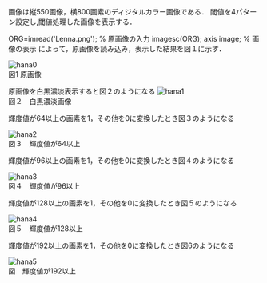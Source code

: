 画像は縦550画像，横800画素のディジタルカラー画像である．
閾値を4パターン設定し,閾値処理した画像を表示する．

ORG=imread('Lenna.png'); % 原画像の入力
imagesc(ORG); axis image; % 画像の表示
によって，原画像を読み込み，表示した結果を図１に示す．

![hana0](https://user-images.githubusercontent.com/34636430/34911525-a747cd6a-f90f-11e7-902e-50e7a29854bd.png)  
図1 原画像

原画像を白黒濃淡表示すると図２のようになる
![hana1](https://user-images.githubusercontent.com/34636430/35210814-0bf91ab0-ff97-11e7-951c-12669e26b8c3.jpg)  
図２　白黒濃淡画像

輝度値が64以上の画素を1，その他を0に変換したとき図３のようになる

![hana2](https://user-images.githubusercontent.com/34636430/35210815-0d1b935a-ff97-11e7-86f1-7cdb0abfbba7.jpg)  
図３　輝度値が64以上


輝度値が96以上の画素を1，その他を0に変換したとき図４のようになる

![hana3](https://user-images.githubusercontent.com/34636430/35210816-0dee3846-ff97-11e7-83df-1a59be6fb52d.jpg)  
図４　輝度値が96以上


輝度値が128以上の画素を1，その他を0に変換したとき図５のようになる

![hana4](https://user-images.githubusercontent.com/34636430/35210817-0f2ea330-ff97-11e7-9bd2-dd7f7d3a2678.jpg)  
図５　輝度値が128以上


輝度値が192以上の画素を1，その他を0に変換したとき図6のようになる

![hana5](https://user-images.githubusercontent.com/34636430/35210821-106c646c-ff97-11e7-984d-6243a748da96.jpg)  
図　輝度値が192以上
